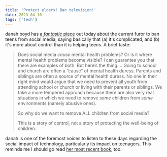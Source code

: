 ```yaml
---
title: 'Protect elders! Ban television!'
date: 2023-04-10
tags: ['tech']
---
```


danah boyd has [a _fantastic_ piece](http://www.zephoria.org/thoughts/archives/2023/04/10/protect-elders-ban-television.html) out today about the current furor to ban teens from social media, saying basically that (a) it's complicated, and (b) it's more about control than it is helping teens. A brief taste:

> Does social media *cause* mental health problems? Or is it where mental health problems become visible? I can guarantee you that there are examples of both. But here’s the thing…. Going to school and church are often a “cause” of mental health duress. Parents and siblings are often a source of mental health duress. No one in their right mind would argue that we need to prevent all youth from attending school or church or living with their parents or siblings. We take a more tempered approach because there are also very real situations in which we need to remove *some* children from *some* environments (namely abusive ones).
>
> So why do we want to remove ALL children from social media?
>
> This is a story of control, not a story of protecting the well-being of children.

danah is one of the foremost voices to listen to these days regarding the social impact of technology, particularly its impact on teenagers. This reminds me I should go read [her most recent book](https://www.amazon.com/exec/obidos/ASIN/0300166311/apophenia-20), too.

